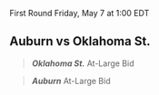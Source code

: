 First Round
Friday, May 7 at 1:00 EDT
## Auburn vs Oklahoma St.

> ***Oklahoma St.***
> At-Large Bid

> ***Auburn***
> At-Large Bid